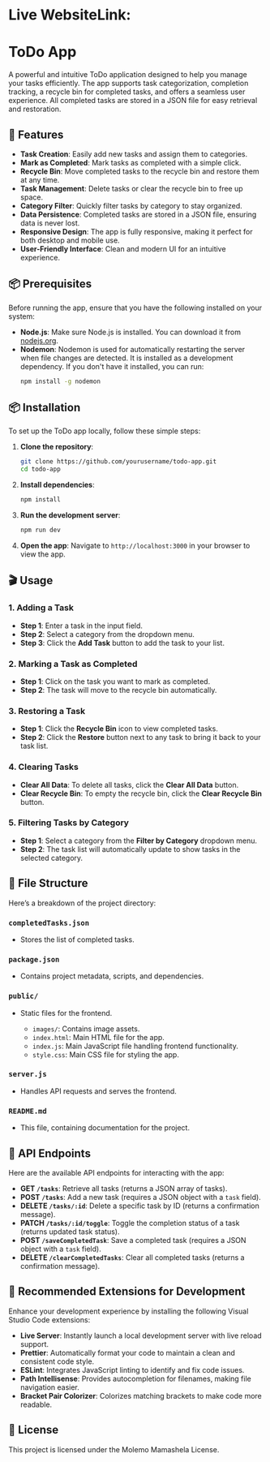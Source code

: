 # Live WebsiteLink: 
# ToDo App

A powerful and intuitive ToDo application designed to help you manage your tasks efficiently. The app supports task categorization, completion tracking, a recycle bin for completed tasks, and offers a seamless user experience. All completed tasks are stored in a JSON file for easy retrieval and restoration.

## 🚀 Features

- **Task Creation**: Easily add new tasks and assign them to categories.
- **Mark as Completed**: Mark tasks as completed with a simple click.
- **Recycle Bin**: Move completed tasks to the recycle bin and restore them at any time.
- **Task Management**: Delete tasks or clear the recycle bin to free up space.
- **Category Filter**: Quickly filter tasks by category to stay organized.
- **Data Persistence**: Completed tasks are stored in a JSON file, ensuring data is never lost.
- **Responsive Design**: The app is fully responsive, making it perfect for both desktop and mobile use.
- **User-Friendly Interface**: Clean and modern UI for an intuitive experience.

## 📦 Prerequisites

Before running the app, ensure that you have the following installed on your system:

- **Node.js**: Make sure Node.js is installed. You can download it from [nodejs.org](https://nodejs.org/).
- **Nodemon**: Nodemon is used for automatically restarting the server when file changes are detected. It is installed as a development dependency. If you don't have it installed, you can run:
    ```bash
    npm install -g nodemon
    ```

## 📦 Installation

To set up the ToDo app locally, follow these simple steps:

1. **Clone the repository**:
    ```bash
    git clone https://github.com/yourusername/todo-app.git
    cd todo-app
    ```

2. **Install dependencies**:
    ```bash
    npm install
    ```

3. **Run the development server**:
    ```bash
    npm run dev
    ```

4. **Open the app**:
    Navigate to `http://localhost:3000` in your browser to view the app.

## 🎬 Usage

### 1. Adding a Task

- **Step 1**: Enter a task in the input field.
- **Step 2**: Select a category from the dropdown menu.
- **Step 3**: Click the **Add Task** button to add the task to your list.

### 2. Marking a Task as Completed

- **Step 1**: Click on the task you want to mark as completed.
- **Step 2**: The task will move to the recycle bin automatically.

### 3. Restoring a Task

- **Step 1**: Click the **Recycle Bin** icon to view completed tasks.
- **Step 2**: Click the **Restore** button next to any task to bring it back to your task list.

### 4. Clearing Tasks

- **Clear All Data**: To delete all tasks, click the **Clear All Data** button.
- **Clear Recycle Bin**: To empty the recycle bin, click the **Clear Recycle Bin** button.

### 5. Filtering Tasks by Category

- **Step 1**: Select a category from the **Filter by Category** dropdown menu.
- **Step 2**: The task list will automatically update to show tasks in the selected category.

## 📂 File Structure

Here’s a breakdown of the project directory:

### `completedTasks.json`
- Stores the list of completed tasks.

### `package.json`
- Contains project metadata, scripts, and dependencies.

### `public/`
- Static files for the frontend.

  - `images/`: Contains image assets.
  - `index.html`: Main HTML file for the app.
  - `index.js`: Main JavaScript file handling frontend functionality.
  - `style.css`: Main CSS file for styling the app.

### `server.js`
- Handles API requests and serves the frontend.

### `README.md`
- This file, containing documentation for the project.

## 🔧 API Endpoints

Here are the available API endpoints for interacting with the app:

- **GET `/tasks`**: Retrieve all tasks (returns a JSON array of tasks).
- **POST `/tasks`**: Add a new task (requires a JSON object with a `task` field).
- **DELETE `/tasks/:id`**: Delete a specific task by ID (returns a confirmation message).
- **PATCH `/tasks/:id/toggle`**: Toggle the completion status of a task (returns updated task status).
- **POST `/saveCompletedTask`**: Save a completed task (requires a JSON object with a `task` field).
- **DELETE `/clearCompletedTasks`**: Clear all completed tasks (returns a confirmation message).

## 🔌 Recommended Extensions for Development

Enhance your development experience by installing the following Visual Studio Code extensions:

- **Live Server**: Instantly launch a local development server with live reload support.
- **Prettier**: Automatically format your code to maintain a clean and consistent code style.
- **ESLint**: Integrates JavaScript linting to identify and fix code issues.
- **Path Intellisense**: Provides autocompletion for filenames, making file navigation easier.
- **Bracket Pair Colorizer**: Colorizes matching brackets to make code more readable.

## 📝 License

This project is licensed under the Molemo Mamashela License.

